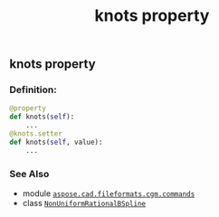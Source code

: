 ﻿---
title: knots property
second_title: Aspose.CAD for Python via .NET API References
description: 
type: docs
weight: 90
url: /python-net/aspose.cad.fileformats.cgm.commands/nonuniformrationalbspline/knots/
is_root: false
---

## knots property

### Definition:
```python
@property
def knots(self):
    ...
@knots.setter
def knots(self, value):
    ...
```

### See Also
* module [`aspose.cad.fileformats.cgm.commands`](../../)
* class [`NonUniformRationalBSpline`](/cad/python-net/aspose.cad.fileformats.cgm.commands/nonuniformrationalbspline)
